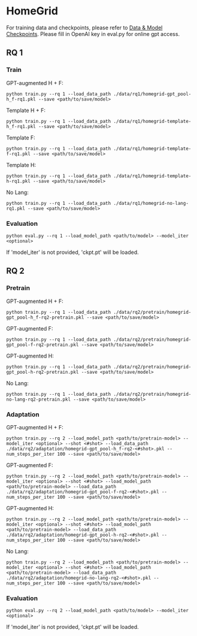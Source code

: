 # HomeGrid
For training data and checkpoints, please refer to [Data & Model Checkpoints](https://huggingface.co/datasets/sled-umich/Teachable_RL). Please fill in OpenAI key in eval.py for online gpt access. 
## RQ 1

### Train
GPT-augmented H + F:
```
python train.py --rq 1 --load_data_path ./data/rq1/homegrid-gpt_pool-h_f-rq1.pkl --save <path/to/save/model>
```
Template H + F:
```
python train.py --rq 1 --load_data_path ./data/rq1/homegrid-template-h_f-rq1.pkl --save <path/to/save/model>
```
Template F:
```
python train.py --rq 1 --load_data_path ./data/rq1/homegrid-template-f-rq1.pkl --save <path/to/save/model>
```
Template H:
```
python train.py --rq 1 --load_data_path ./data/rq1/homegrid-template-h-rq1.pkl --save <path/to/save/model>
```
No Lang:
```
python train.py --rq 1 --load_data_path ./data/rq1/homegrid-no-lang-rq1.pkl --save <path/to/save/model>
```

### Evaluation
```
python eval.py --rq 1 --load_model_path <path/to/model> --model_iter <optional> 
```
If 'model_iter' is not provided, 'ckpt.pt' will be loaded.

## RQ 2

### Pretrain
GPT-augmented H + F:
```
python train.py --rq 1 --load_data_path ./data/rq2/pretrain/homegrid-gpt_pool-h_f-rq2-pretrain.pkl --save <path/to/save/model>
```
GPT-augmented F:
```
python train.py --rq 1 --load_data_path ./data/rq2/pretrain/homegrid-gpt_pool-f-rq2-pretrain.pkl --save <path/to/save/model>
```
GPT-augmented H:
```
python train.py --rq 1 --load_data_path ./data/rq2/pretrain/homegrid-gpt_pool-h-rq2-pretrain.pkl --save <path/to/save/model>
```
No Lang:
```
python train.py --rq 1 --load_data_path ./data/rq2/pretrain/homegrid-no-lang-rq2-pretrain.pkl --save <path/to/save/model>
```

### Adaptation
GPT-augmented H + F:
```
python train.py --rq 2 --load_model_path <path/to/pretrain-model> --model_iter <optional> --shot <#shot> --load_data_path ./data/rq2/adaptation/homegrid-gpt_pool-h_f-rq2-<#shot>.pkl --num_steps_per_iter 100 --save <path/to/save/model>
```
GPT-augmented F:
```
python train.py --rq 2 --load_model_path <path/to/pretrain-model> --model_iter <optional> --shot <#shot> --load_model_path <path/to/pretrain-model> --load_data_path ./data/rq2/adaptation/homegrid-gpt_pool-f-rq2-<#shot>.pkl --num_steps_per_iter 100 --save <path/to/save/model>
```
GPT-augmented H:
```
python train.py --rq 2 --load_model_path <path/to/pretrain-model> --model_iter <optional> --shot <#shot> --load_model_path <path/to/pretrain-model> --load_data_path ./data/rq2/adaptation/homegrid-gpt_pool-h-rq2-<#shot>.pkl --num_steps_per_iter 100 --save <path/to/save/model>
```
No Lang:
```
python train.py --rq 2 --load_model_path <path/to/pretrain-model> --model_iter <optional> --shot <#shot> --load_model_path <path/to/pretrain-model> --load_data_path ./data/rq2/adaptation/homegrid-no-lang-rq2-<#shot>.pkl --num_steps_per_iter 100 --save <path/to/save/model>
```

### Evaluation
```
python eval.py --rq 2 --load_model_path <path/to/model> --model_iter <optional> 
```
If 'model_iter' is not provided, 'ckpt.pt' will be loaded.